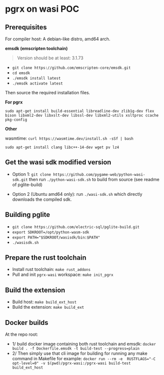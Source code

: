 # pgrx on wasi POC

## Prerequisites

For compiler host: A debian-like distro, amd64 arch.

**emsdk (emscripten toolchain)**

> Version should be at least: 3.1.73

- `git clone https://github.com/emscripten-core/emsdk.git`
- `cd emsdk`
- `./emsdk install latest`
- `./emsdk activate latest`

Then source the required installation files.

**For pgrx**

`sudo apt-get install build-essential libreadline-dev zlib1g-dev flex bison libxml2-dev libxslt-dev libssl-dev libxml2-utils xsltproc ccache pkg-config`

**Other**

wasmtime: `curl https://wasmtime.dev/install.sh -sSf | bash`

`sudo apt-get install clang libc++-14-dev wget pv lz4`


## Get the wasi sdk modified version

- Option 1: `git clone https://github.com/pygame-web/python-wasi-sdk.git` then run `./python-wasi-sdk.sh` to build from source (see readme of pglite-build)

- Option 2 (Ubuntu amd64 only): run `./wasi-sdk.sh` which directly downloads the compiled sdk.

## Building pglite

- `git clone https://github.com/electric-sql/pglite-build.git`
- `export SDKROOT=/opt/python-wasm-sdk`
- `export PATH="$SDKROOT/wasisdk/bin:$PATH"`
- `./wasisdk.sh`

## Prepare the rust toolchain

- Install rust toolchain: `make rust_addons`
- Pull and init `pgrx-wasi` workspace: `make init_pgrx`

## Build the extension

- Build host: `make build_ext_host`
- Build the extension: `make build_ext`

## Docker builds

At the repo root:

- 1/ build docker image containing both rust toolchain and emsdk: `docker build . -f Dockerfile.emsdk -t build-test --progress=plain`
- 2/ Then simply use that cli image for building for running any make command in Makefile for example: `docker run --rm -e  RUSTFLAGS="-C opt-level=0" -v $(pwd)/pgrx-wasi:/pgrx-wasi build-test build_ext_host`